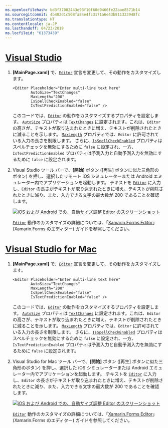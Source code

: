 ```yaml
---
ms.openlocfilehash: bd3f37082443e93f10f60d9466fe22aae8571b14
ms.sourcegitcommit: 4b402d1c508fa84e4fc3171a6e43b811323948fc
ms.translationtype: HT
ms.contentlocale: ja-JP
ms.lasthandoff: 04/23/2019
ms.locfileid: "61373439"
---
```

# <a name="visual-studiotabvswin"></a>[Visual Studio](#tab/vswin)

1. **[MainPage.xaml]** で、[`Editor`](xref:Xamarin.Forms.Editor) 宣言を変更して、その動作をカスタマイズします。

    ```xaml
    <Editor Placeholder="Enter multi-line text here"
            AutoSize="TextChanges"
            MaxLength="200"
            IsSpellCheckEnabled="false"
            IsTextPredictionEnabled="false" />
    ```

    このコードでは、[`Editor`](xref:Xamarin.Forms.Editor) の動作をカスタマイズするプロパティを設定します。 [`AutoSize`](xref:Xamarin.Forms.Editor.AutoSize) プロパティは [`TextChanges`](xref:Xamarin.Forms.EditorAutoSizeOption.TextChanges) に設定されます。これは、`Editor` の高さが、テキストが取り込まれたときに増え、テキストが削除されたときに減ることを示します。 [`MaxLength`](xref:Xamarin.Forms.InputView.MaxLength) プロパティでは、`Editor` に許可されている入力の長さを制限します。 さらに、[`IsSpellCheckEnabled`](xref:Xamarin.Forms.InputView.IsSpellCheckEnabled) プロパティはスペルチェックを無効にするために `false` に設定され、一方、`IsTextPredictionEnabled` プロパティは予測入力と自動予測入力を無効にするために `false` に設定されます。

1. Visual Studio ツール バーで、**[開始]** ボタン ([再生] ボタンに似た三角形のボタン) を押し、選択したリモート iOS シミュレーターまたは Android エミュレーター内でアプリケーションを起動します。 テキストを [`Editor`](xref:Xamarin.Forms.Entry) に入力し、`Editor` の長さがテキストが取り込まれたときに増え、テキストが削除されたときに減り、また、入力できる文字の最大数が 200 であることを確認します。

    [![iOS および Android での、自動サイズ調整 Editor のスクリーンショット](../images/customize-behavior.png "自動サイズ調整 Editor")](../images/customize-behavior-large.png#lightbox "自動サイズ調整 Editor")

    [`Editor`](xref:Xamarin.Forms.Editor) 動作のカスタマイズの詳細については、「[Xamarin.Forms Editor](~/xamarin-forms/user-interface/text/editor.md)」 (Xamarin.Forms のエディター) ガイドを参照してください。

# <a name="visual-studio-for-mactabvsmac"></a>[Visual Studio for Mac](#tab/vsmac)

1. **[MainPage.xaml]** で、[`Editor`](xref:Xamarin.Forms.Editor) 宣言を変更して、その動作をカスタマイズします。

    ```xaml
    <Editor Placeholder="Enter multi-line text here"
            AutoSize="TextChanges"
            MaxLength="200"
            IsSpellCheckEnabled="false"
            IsTextPredictionEnabled="false" />
    ```

    このコードでは、[`Editor`](xref:Xamarin.Forms.Editor) の動作をカスタマイズするプロパティを設定します。 [`AutoSize`](xref:Xamarin.Forms.Editor.AutoSize) プロパティは [`TextChanges`](xref:Xamarin.Forms.EditorAutoSizeOption.TextChanges) に設定されます。これは、`Editor` の高さが、テキストが取り込まれたときに増え、テキストが削除されたときに減ることを示します。 [`MaxLength`](xref:Xamarin.Forms.InputView.MaxLength) プロパティでは、`Editor` に許可されている入力の長さを制限します。 さらに、[`IsSpellCheckEnabled`](xref:Xamarin.Forms.InputView.IsSpellCheckEnabled) プロパティはスペルチェックを無効にするために `false` に設定され、一方、`IsTextPredictionEnabled` プロパティは予測入力と自動予測入力を無効にするために `false` に設定されます。

1. Visual Studio for Mac ツール バーで、**[開始]** ボタン ([再生] ボタンに似た三角形のボタン) を押し、選択した iOS シミュレーターまたは Android エミュレーター内でアプリケーションを起動します。 テキストを [`Editor`](xref:Xamarin.Forms.Entry) に入力し、`Editor` の長さがテキストが取り込まれたときに増え、テキストが削除されたときに減り、また、入力できる文字の最大数が 200 であることを確認します。

    [![iOS および Android での、自動サイズ調整 Editor のスクリーンショット](../images/customize-behavior.png "自動サイズ調整 Editor")](../images/customize-behavior-large.png#lightbox "自動サイズ調整 Editor")

    [`Editor`](xref:Xamarin.Forms.Editor) 動作のカスタマイズの詳細については、「[Xamarin.Forms Editor](~/xamarin-forms/user-interface/text/editor.md)」 (Xamarin.Forms のエディター) ガイドを参照してください。
